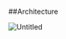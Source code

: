 ##Architecture

![Untitled](https://user-images.githubusercontent.com/62493036/174425837-be822051-36a4-4307-b1f8-564bd46b144c.png)
